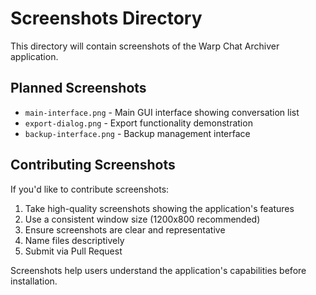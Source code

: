 # Screenshots Directory

This directory will contain screenshots of the Warp Chat Archiver application.

## Planned Screenshots

- `main-interface.png` - Main GUI interface showing conversation list
- `export-dialog.png` - Export functionality demonstration
- `backup-interface.png` - Backup management interface

## Contributing Screenshots

If you'd like to contribute screenshots:

1. Take high-quality screenshots showing the application's features
2. Use a consistent window size (1200x800 recommended)
3. Ensure screenshots are clear and representative
4. Name files descriptively
5. Submit via Pull Request

Screenshots help users understand the application's capabilities before installation.